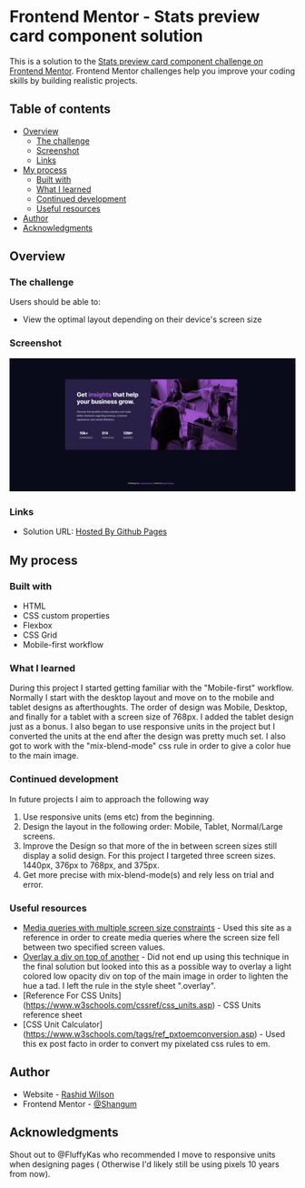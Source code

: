# Frontend Mentor - Stats preview card component solution

This is a solution to the [Stats preview card component challenge on Frontend Mentor](https://www.frontendmentor.io/challenges/stats-preview-card-component-8JqbgoU62). Frontend Mentor challenges help you improve your coding skills by building realistic projects. 

## Table of contents

- [Overview](#overview)
  - [The challenge](#the-challenge)
  - [Screenshot](#screenshot)
  - [Links](#links)
- [My process](#my-process)
  - [Built with](#built-with)
  - [What I learned](#what-i-learned)
  - [Continued development](#continued-development)
  - [Useful resources](#useful-resources)
- [Author](#author)
- [Acknowledgments](#acknowledgments)


## Overview

### The challenge

Users should be able to:

- View the optimal layout depending on their device's screen size

### Screenshot

![Desktop Screenshot](./screenshot.jpg)

### Links

- Solution URL: [Hosted By Github Pages](https://shangum.github.io/Stats-Preview-Card-Component-Frontend-Mentor/)

## My process

### Built with

- HTML
- CSS custom properties
- Flexbox
- CSS Grid
- Mobile-first workflow


### What I learned

During this project I started getting familiar with the "Mobile-first" workflow. Normally I start with the desktop layout and move on to the mobile and tablet designs as afterthoughts. The order of design was Mobile, Desktop, and finally for a tablet with a screen size of 768px. I added the tablet design just as a bonus. I also began to use responsive units in the project but I converted the units at the end after the design was pretty much set. I also got to work with the "mix-blend-mode" css rule in order to give a color hue to the main image.

### Continued development

In future projects I aim to approach the following way
  1) Use responsive units (ems etc) from the beginning.
  2) Design the layout in the following order: Mobile, Tablet, Normal/Large screens.
  3) Improve the Design so that more of the in between screen sizes still display a solid design. For this project I targeted three screen sizes. 1440px, 376px to 768px, and 375px.
  4) Get more precise with mix-blend-mode(s) and rely less on trial and error.

### Useful resources

- [Media queries with multiple screen size constraints](https://www.peachpit.com/articles/article.aspx?p=1604236&seqNum=2) - Used this site as a reference in order to create media queries where the screen size fell between two specified screen values.
- [Overlay a div on top of another](https://www.w3schools.com/howto/howto_css_overlay.asp) - Did not end up using this technique in the final solution but looked into this as a possible way to overlay a light colored low opacity div on top of the main image in order to lighten the hue a tad. I left the rule in the style sheet ".overlay".
- [Reference For CSS Units] (https://www.w3schools.com/cssref/css_units.asp) - CSS Units reference sheet
- [CSS Unit Calculator] (https://www.w3schools.com/tags/ref_pxtoemconversion.asp) - Used this ex post facto in order to convert my pixelated css rules to em.


## Author

- Website - [Rashid Wilson](#)
- Frontend Mentor - [@Shangum](https://www.frontendmentor.io/profile/shangum)


## Acknowledgments

Shout out to @FluffyKas who recommended I move to responsive units when designing pages ( Otherwise I'd likely still be using pixels 10 years from now).

